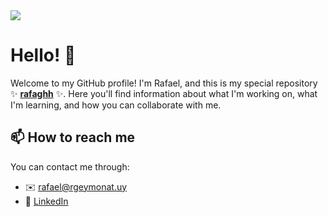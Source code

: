 <img src="https://media.licdn.com/dms/image/D4D16AQGZ3-QOCWs4eQ/profile-displaybackgroundimage-shrink_350_1400/0/1714358684480?e=1720051200&v=beta&t=jFHD42E1pFLh3u9INhgMWXoQbV5j8dX4X574QXI9MEw"/>

# Hello! 👋
Welcome to my GitHub profile! I'm Rafael, and this is my special repository ✨ **[rafaghh][website]** ✨. Here you'll find information about what I'm working on, what I'm learning, and how you can collaborate with me.

## 📫 How to reach me
You can contact me through:
- ✉️ [rafael@rgeymonat.uy](mailto:rafael@rgeymonat.uy)
- 🔗 [LinkedIn](https://www.linkedin.com/in/rafael-geymonat/)


[website]: https://github.rgeymonat.uy/

